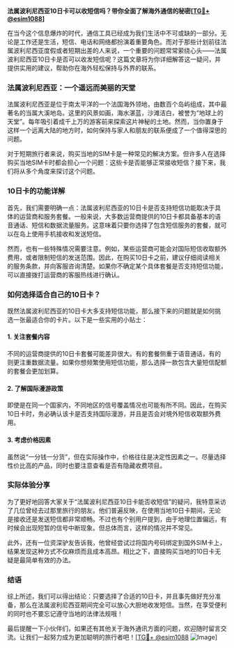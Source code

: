 **法属波利尼西亚10日卡可以收短信吗？带你全面了解海外通信的秘密[[TG💪+ @esim1088](https://t.me/s/esim1088)]**

在当今这个信息爆炸的时代，通信工具已经成为我们生活中不可或缺的一部分。无论是工作还是生活，短信、电话和网络都扮演着重要角色。而对于那些计划前往法属波利尼西亚度假或者短期出差的人来说，一个重要的问题常常萦绕心头——法属波利尼西亚10日卡是否可以收发短信呢？这篇文章将为你详细解答这一疑问，并提供实用的建议，帮助你在海外轻松保持与外界的联系。

### 法属波利尼西亚：一个遥远而美丽的天堂

法属波利尼西亚是位于南太平洋的一个法国海外领地，由数百个岛屿组成，其中最著名的当属大溪地岛。这里的风景如画，海水湛蓝，沙滩洁白，被誉为“地球上的天堂”。每年吸引着成千上万的游客前来探索这片神秘的土地。然而，当你置身于这样一个远离大陆的地方时，如何保持与家人和朋友的联系便成了一个值得深思的问题。

对于短期旅行者来说，购买当地的SIM卡是一种常见的解决方案。但许多人在选择购买当地SIM卡时都会担心一个问题：这些卡是否能够正常接收短信？接下来，我们将从多个角度来探讨这个问题。

### 10日卡的功能详解

首先，我们需要明确一点：法属波利尼西亚的10日卡是否支持短信功能取决于具体的运营商和服务套餐。一般来说，大多数运营商提供的10日卡都具备基本的语音通话、短信和数据流量服务。这意味着只要你选择了包含短信服务的套餐，就可以在岛上使用手机接收和发送短信。

然而，也有一些特殊情况需要注意。例如，某些运营商可能会对国际短信收取额外费用，或者限制短信的发送范围。因此，在购买10日卡之前，建议仔细阅读相关的服务条款，并向客服咨询清楚。如果你不确定某个具体套餐是否支持短信功能，可以直接拨打运营商的客服热线进行确认。

### 如何选择适合自己的10日卡？

既然法属波利尼西亚的10日卡大多支持短信功能，那么接下来的问题就是如何挑选一张最适合你的卡片。以下是一些实用的小贴士：

#### 1. 关注套餐内容
不同的运营商提供的10日卡套餐可能差异很大。有的套餐侧重于语音通话，有的则更注重数据流量。如果你想频繁使用短信功能，那么选择一款包含大量短信配额的套餐会更加划算。

#### 2. 了解国际漫游政策
即使是在同一个国家内，不同地区的信号覆盖情况也可能有所不同。因此，在购买10日卡时，务必确认该卡是否支持国际漫游，并且是否会对境外短信收取额外费用。

#### 3. 考虑价格因素
虽然说“一分钱一分货”，但在实际操作中，价格往往是决定性因素之一。尽量选择性价比高的产品，同时也要注意查看是否有隐藏收费项目。

### 实际体验分享

为了更好地回答大家关于“法属波利尼西亚10日卡能否收短信”的疑问，我特意采访了几位曾经去过那里旅行的朋友。他们普遍反映，在使用当地10日卡期间，无论是接收还是发送短信都非常顺畅。不过也有个别用户提到，由于地理位置偏远，有时候会出现短暂的信号中断现象。但总体而言，这样的情况并不常见。

此外，还有一位资深驴友告诉我，他曾经尝试过将国内号码绑定到国外SIM卡上，结果发现这种方式不仅麻烦而且成本高昂。相比之下，直接购买当地的10日卡无疑是最简单有效的办法。

### 结语

综上所述，我们可以得出结论：只要选择了合适的10日卡，并且事先做好充分准备，那么在法属波利尼西亚期间完全可以放心大胆地收发短信。当然，在享受便利的同时也不要忘记遵守当地的法律法规哦！

最后提醒一下小伙伴们，如果还有其他关于海外通讯方面的问题，欢迎随时留言交流。让我们一起努力成为更加聪明的旅行者吧！[[TG💪+ @esim1088](https://t.me/s/esim1088) ![Image](https://i.postimg.cc/4NQfJmqS/Snipaste-2025-05-13-00-14-12.png)]